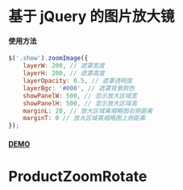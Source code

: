 # 基于 jQuery 的图片放大镜

#### 使用方法
```js
$('.show').zoomImage({
    layerW: 200, // 遮罩宽度
    layerH: 200, // 遮罩高度
    layerOpacity: 0.5, // 遮罩透明度
    layerBgc: '#000', // 遮罩背景颜色
    showPanelW: 500, // 显示放大区域宽
    showPanelH: 500, // 显示放大区域高
    marginL: 20, // 放大区域离缩略图右侧距离
    marginT: 0 // 放大区域离缩略图上侧距离
});
```

#### [DEMO](https://monsterduang.github.io/images-zoom/)
# ProductZoomRotate
